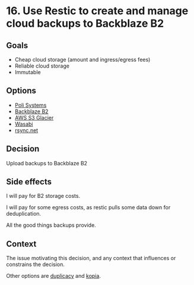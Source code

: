 # 16. Use Restic to create and manage cloud backups to Backblaze B2

## Goals

- Cheap cloud storage (amount and ingress/egress fees)
- Reliable cloud storage
- Immutable

## Options

- [Poli Systems](https://polisystems.ch/en/s3)
- [Backblaze B2](https://www.backblaze.com/cloud-storage)
- [AWS S3 Glacier](https://aws.amazon.com/s3/storage-classes/glacier/)
- [Wasabi](https://wasabi.com/)
- [rsync.net](https://rsync.net/)

## Decision

Upload backups to Backblaze B2

## Side effects

I will pay for B2 storage costs.

I will pay for some egress costs, as restic pulls some data down for deduplication.

All the good things backups provide.

## Context

The issue motivating this decision, and any context that influences or constrains the decision.

Other options are [duplicacy](https://duplicacy.com/) and [kopia](https://kopia.io/).


